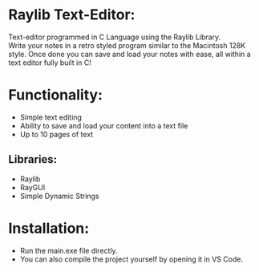 # Raylib Text-Editor: 

Text-editor programmed in C Language using the Raylib Library. <br>
Write your notes in a retro styled program similar to the Macintosh 128K style. Once done you can save and load your notes with ease, all within a text editor fully built in C!



# Functionality:
- Simple text editing
- Ability to save and load your content into a text file
- Up to 10 pages of text

## Libraries:
- Raylib
- RayGUI
- Simple Dynamic Strings

# Installation:
- Run the main.exe file directly.
- You can also compile the project yourself by opening it in VS Code.
